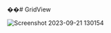 ��#   G r i d V i e w 

![Screenshot 2023-09-21 130154](https://github.com/rumman321/GridView/assets/142652654/b14f29e3-0a6f-4bc5-830d-619fa5a17e78)
